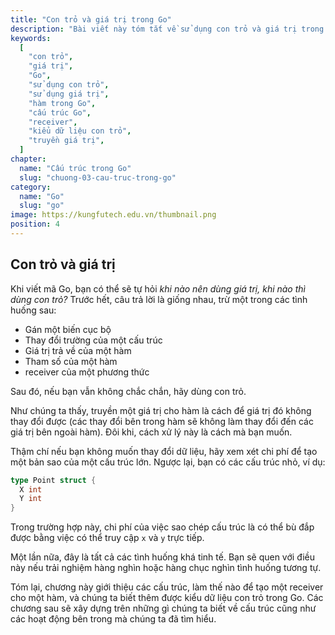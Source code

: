 ```yaml
---
title: "Con trỏ và giá trị trong Go"
description: "Bài viết này tóm tắt về sử dụng con trỏ và giá trị trong Go. Nó giải thích các tình huống khi nào nên sử dụng giá trị và khi nào thì sử dụng con trỏ. Nếu không chắc chắn, sử dụng con trỏ để thay đổi dữ liệu. Bài viết cũng đề cập đến việc truyền giá trị cho hàm và chi phí sao chép cấu trúc. Cuối cùng, nó giới thiệu cấu trúc, tạo receiver cho hàm và kiểu dữ liệu con trỏ trong Go."
keywords:
  [
    "con trỏ",
    "giá trị",
    "Go",
    "sử dụng con trỏ",
    "sử dụng giá trị",
    "hàm trong Go",
    "cấu trúc Go",
    "receiver",
    "kiểu dữ liệu con trỏ",
    "truyền giá trị",
  ]
chapter:
  name: "Cấu trúc trong Go"
  slug: "chuong-03-cau-truc-trong-go"
category:
  name: "Go"
  slug: "go"
image: https://kungfutech.edu.vn/thumbnail.png
position: 4
---
```


## Con trỏ và giá trị

Khi viết mã Go, bạn có thể sẽ tự hỏi _khi nào nên dùng giá trị, khi nào thì dùng con trỏ?_ Trước hết, câu trả lời là giống nhau, trừ một trong các tình huống sau:

- Gán một biến cục bộ
- Thay đổi trường của một cấu trúc
- Giá trị trả về của một hàm
- Tham số của một hàm
- receiver của một phương thức

Sau đó, nếu bạn vẫn không chắc chắn, hãy dùng con trỏ.

Như chúng ta thấy, truyền một giá trị cho hàm là cách để giá trị đó không thay đổi được (các thay đổi bên trong hàm sẽ không làm thay đổi đến các giá trị bên ngoài hàm). Đôi khi, cách xử lý này là cách mà bạn muốn.

Thậm chí nếu bạn không muốn thay đổi dữ liệu, hãy xem xét chi phí để tạo một bản sao của một cấu trúc lớn. Ngược lại, bạn có các cấu trúc nhỏ, ví dụ:

```go
type Point struct {
  X int
  Y int
}
```

Trong trường hợp này, chi phí của việc sao chép cấu trúc là có thể bù đắp được bằng việc có thể truy cập `x` và `y` trực tiếp.

Một lần nữa, đây là tất cả các tình huống khá tinh tế. Bạn sẽ quen với điều này nếu trải nghiệm hàng nghìn hoặc hàng chục nghìn tình huống tương tự.

<content-warning>

Tóm lại, chương này giới thiệu các cấu trúc, làm thế nào để tạo một receiver cho một hàm, và chúng ta biết thêm được kiểu dữ liệu con trỏ trong Go. Các chương sau sẽ xây dựng trên những gì chúng ta biết về cấu trúc cũng như các hoạt động bên trong mà chúng ta đã tìm hiểu.

</content-warning>

